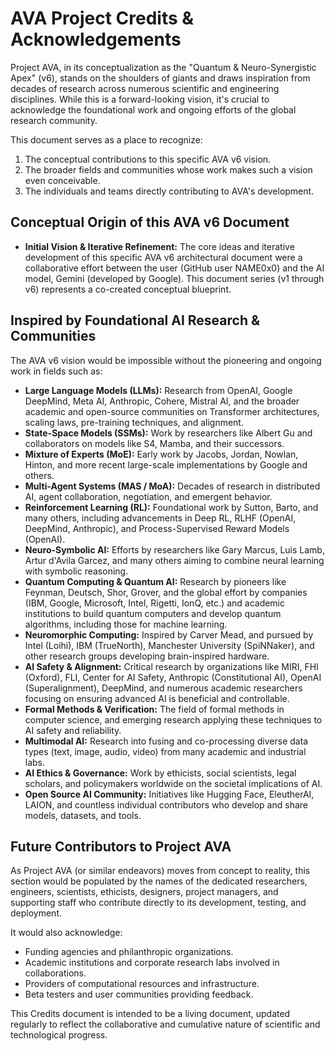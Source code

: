 # AVA Project Credits & Acknowledgements

Project AVA, in its conceptualization as the "Quantum & Neuro-Synergistic Apex" (v6), stands on the shoulders of giants and draws inspiration from decades of research across numerous scientific and engineering disciplines. While this is a forward-looking vision, it's crucial to acknowledge the foundational work and ongoing efforts of the global research community.

This document serves as a place to recognize:
1.  The conceptual contributions to this specific AVA v6 vision.
2.  The broader fields and communities whose work makes such a vision even conceivable.
3.  The individuals and teams directly contributing to AVA's development.

## Conceptual Origin of this AVA v6 Document

* **Initial Vision & Iterative Refinement:** The core ideas and iterative development of this specific AVA v6 architectural document were a collaborative effort between the user (GitHub user NAME0x0) and the AI model, Gemini (developed by Google). This document series (v1 through v6) represents a co-created conceptual blueprint.

## Inspired by Foundational AI Research & Communities

The AVA v6 vision would be impossible without the pioneering and ongoing work in fields such as:

* **Large Language Models (LLMs):** Research from OpenAI, Google DeepMind, Meta AI, Anthropic, Cohere, Mistral AI, and the broader academic and open-source communities on Transformer architectures, scaling laws, pre-training techniques, and alignment.
* **State-Space Models (SSMs):** Work by researchers like Albert Gu and collaborators on models like S4, Mamba, and their successors.
* **Mixture of Experts (MoE):** Early work by Jacobs, Jordan, Nowlan, Hinton, and more recent large-scale implementations by Google and others.
* **Multi-Agent Systems (MAS / MoA):** Decades of research in distributed AI, agent collaboration, negotiation, and emergent behavior.
* **Reinforcement Learning (RL):** Foundational work by Sutton, Barto, and many others, including advancements in Deep RL, RLHF (OpenAI, DeepMind, Anthropic), and Process-Supervised Reward Models (OpenAI).
* **Neuro-Symbolic AI:** Efforts by researchers like Gary Marcus, Luis Lamb, Artur d'Avila Garcez, and many others aiming to combine neural learning with symbolic reasoning.
* **Quantum Computing & Quantum AI:** Research by pioneers like Feynman, Deutsch, Shor, Grover, and the global effort by companies (IBM, Google, Microsoft, Intel, Rigetti, IonQ, etc.) and academic institutions to build quantum computers and develop quantum algorithms, including those for machine learning.
* **Neuromorphic Computing:** Inspired by Carver Mead, and pursued by Intel (Loihi), IBM (TrueNorth), Manchester University (SpiNNaker), and other research groups developing brain-inspired hardware.
* **AI Safety & Alignment:** Critical research by organizations like MIRI, FHI (Oxford), FLI, Center for AI Safety, Anthropic (Constitutional AI), OpenAI (Superalignment), DeepMind, and numerous academic researchers focusing on ensuring advanced AI is beneficial and controllable.
* **Formal Methods & Verification:** The field of formal methods in computer science, and emerging research applying these techniques to AI safety and reliability.
* **Multimodal AI:** Research into fusing and co-processing diverse data types (text, image, audio, video) from many academic and industrial labs.
* **AI Ethics & Governance:** Work by ethicists, social scientists, legal scholars, and policymakers worldwide on the societal implications of AI.
* **Open Source AI Community:** Initiatives like Hugging Face, EleutherAI, LAION, and countless individual contributors who develop and share models, datasets, and tools.

## Future Contributors to Project AVA

As Project AVA (or similar endeavors) moves from concept to reality, this section would be populated by the names of the dedicated researchers, engineers, scientists, ethicists, designers, project managers, and supporting staff who contribute directly to its development, testing, and deployment.

It would also acknowledge:
* Funding agencies and philanthropic organizations.
* Academic institutions and corporate research labs involved in collaborations.
* Providers of computational resources and infrastructure.
* Beta testers and user communities providing feedback.

This Credits document is intended to be a living document, updated regularly to reflect the collaborative and cumulative nature of scientific and technological progress.
